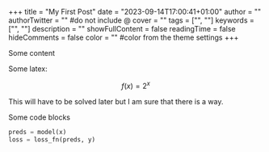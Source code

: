 +++
title = "My First Post"
date = "2023-09-14T17:00:41+01:00"
author = ""
authorTwitter = "" #do not include @
cover = ""
tags = ["", ""]
keywords = ["", ""]
description = ""
showFullContent = false
readingTime = false
hideComments = false
color = "" #color from the theme settings
+++

Some content

Some latex:

$$
f(x) = 2^x
$$

This will have to be solved later but I am sure that there is a way.

Some code blocks

```python
preds = model(x)
loss = loss_fn(preds, y)
```
